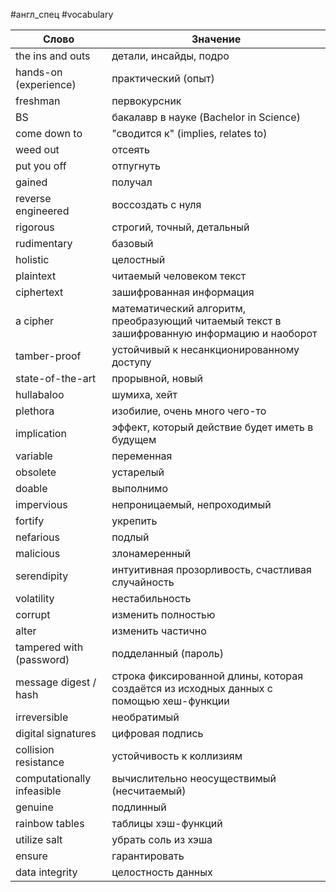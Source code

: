 #англ_спец #vocabulary 

| Слово                      | Значение                                                                                    |
| -------------------------- | ------------------------------------------------------------------------------------------- |
| the ins and outs           | детали, инсайды, подро                                                                      |
| hands-on (experience)      | практический (опыт)                                                                         |
| freshman                   | первокурсник                                                                                |
| BS                         | бакалавр в науке (Bachelor in Science)                                                      |
| come down to               | "сводится к" (implies, relates to)                                                          |
| weed out                   | отсеять                                                                                     |
| put you off                | отпугнуть                                                                                   |
| gained                     | получал                                                                                     |
| reverse engineered         | воссоздать с нуля                                                                           |
| rigorous                   | строгий, точный, детальный                                                                  |
| rudimentary                | базовый                                                                                     |
| holistic                   | целостный                                                                                   |
| plaintext                  | читаемый человеком текст                                                                    |
| ciphertext                 | зашифрованная информация                                                                    |
| a cipher                   | математический алгоритм, преобразующий читаемый текст в зашифрованную информацию и наоборот |
| tamber-proof               | устойчивый к несанкционированному доступу                                                   |
| state-of-the-art           | прорывной, новый                                                                            |
| hullabaloo                 | шумиха, хейт                                                                                |
| plethora                   | изобилие, очень много чего-то                                                               |
| implication                | эффект, который действие будет иметь в будущем                                              |
| variable                   | переменная                                                                                  |
| obsolete                   | устарелый                                                                                   |
| doable                     | выполнимо                                                                                   |
| impervious                 | непроницаемый, непроходимый                                                                 |
| fortify                    | укрепить                                                                                    |
| nefarious                  | подлый                                                                                      |
| malicious                  | злонамеренный                                                                               |
| serendipity                | интуитивная прозорливость, счастливая случайность                                           |
| volatility                 | нестабильность                                                                              |
| corrupt                    | изменить полностью                                                                          |
| alter                      | изменить частично                                                                           |
| tampered with (password)   | подделанный (пароль)<br>                                                                    |
| message digest / hash      | строка фиксированной длины, которая создаётся из исходных данных с помощью хеш-функции      |
| irreversible               | необратимый                                                                                 |
| digital signatures         | цифровая подпись                                                                            |
| collision resistance       | устойчивость к коллизиям                                                                    |
| computationally infeasible | вычислительно неосуществимый (несчитаемый)                                                  |
| genuine                    | подлинный                                                                                   |
| rainbow tables             | таблицы хэш-функций                                                                         |
| utilize salt               | убрать соль из хэша                                                                         |
| ensure                     | гарантировать                                                                               |
| data integrity             | целостность данных                                                                          |

